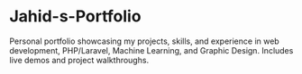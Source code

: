 # Jahid-s-Portfolio
Personal portfolio showcasing my projects, skills, and experience in web development, PHP/Laravel, Machine Learning, and Graphic Design. Includes live demos and project walkthroughs.
